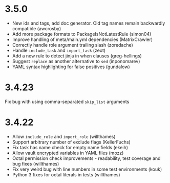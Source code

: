 # 3.5.0

* New ids and tags, add doc generator. Old tag names remain backwardly compatible (awcrosby)
* Add more package formats to PackageIsNotLatestRule (simon04)
* Improve handling of meta/main.yml dependencies (MatrixCrawler)
* Correctly handle role argument trailing slash (zoredache)
* Handle `include_task` and `import_task` (zeot)
* Add a new rule to detect jinja in when clauses (greg-hellings)
* Suggest `replace` as another alternative to `sed` (inponomarev)
* YAML syntax highlighting for false positives (gundalow)

# 3.4.23

Fix bug with using comma-separated `skip_list` arguments

# 3.4.22

* Allow `include_role` and `import_role` (willthames)
* Support arbitrary number of exclude flags (KellerFuchs)
* Fix task has name check for empty name fields (ekeih)
* Allow vault encrypted variables in YAML files (mozz)
* Octal permission check improvements - readability, test
  coverage and bug fixes (willthames)
* Fix very weird bug with line numbers in some test environments (kouk)
* Python 3 fixes for octal literals in tests (willthames)
